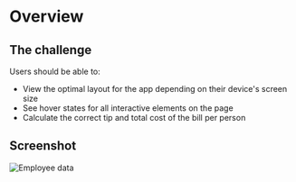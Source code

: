 # Overview

## The challenge

Users should be able to:

* View the optimal layout for the app depending on their device's screen size
* See hover states for all interactive elements on the page
* Calculate the correct tip and total cost of the bill per person

## Screenshot

<img src="/repository/assets/employee.png" alt="Employee data" title="Employee Data title">
